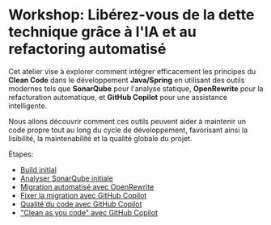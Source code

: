 # Workshop: Libérez-vous de la dette technique grâce à l'IA et au refactoring automatisé

Cet atelier vise à explorer comment intégrer efficacement les principes du **Clean Code** dans le développement **Java/Spring** en utilisant des outils modernes tels que **SonarQube** pour l'analyse statique, **OpenRewrite** pour la refacturation automatique, et **GitHub Copilot** pour une assistance intelligente. 

Nous allons découvrir comment ces outils peuvent aider à maintenir un code propre tout au long du cycle de développement, favorisant ainsi la lisibilité, la maintenabilité et la qualité globale du projet.

Étapes: 
* [Build initial](docs/INITAL_BUILD.md)
* [Analyser SonarQube initiale](docs/INITAL_SAST.md)
* [Migration automatisé avec OpenRewrite](docs/MIGRATION_AUTO_REFACTORING.md)
* [Fixer la migration avec GitHub Copilot](docs/MIGRATION_COPILOT.md)
* [Qualité du code avec GitHub Copilot](docs/BUGS_COPILOT.md)
* ["Clean as you code" avec GitHub Copilot](docs/CAYC_COPILOT.md)